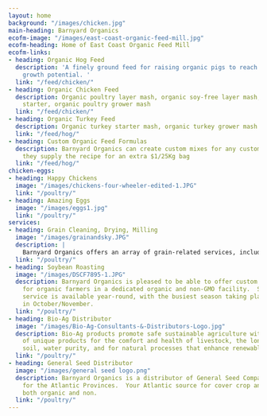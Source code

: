 ```yaml
---
layout: home
background: "/images/chicken.jpg"
main-heading: Barnyard Organics
ecofm-image: "/images/east-coast-organic-feed-mill.jpg"
ecofm-heading: Home of East Coast Organic Feed Mill
ecofm-links:
- heading: Organic Hog Feed
  description: 'A finely ground feed for raising organic pigs to reach their full
    growth potential. '
  link: "/feed/chicken/"
- heading: Organic Chicken Feed
  description: Organic poultry layer mash, organic soy-free layer mash, organic chick
    starter, organic poultry grower mash
  link: "/feed/chicken/"
- heading: Organic Turkey Feed
  description: Organic turkey starter mash, organic turkey grower mash
  link: "/feed/hog/"
- heading: Custom Organic Feed Formulas
  description: Barnyard Organics can create custom mixes for any customer provided
    they supply the recipe for an extra $1/25Kg bag
  link: "/feed/hog/"
chicken-eggs:
- heading: Happy Chickens
  image: "/images/chickens-four-wheeler-edited-1.JPG"
  link: "/poultry/"
- heading: Amazing Eggs
  image: "/images/eggs1.jpg"
  link: "/poultry/"
services:
- heading: Grain Cleaning, Drying, Milling
  image: "/images/grainandsky.JPG"
  description: |
    Barnyard Organics offers an array of grain-related services, including:  cleaning; drying; milling.
  link: "/poultry/"
- heading: Soybean Roasting
  image: "/images/DSCF7895-1.JPG"
  description: Barnyard Organics is pleased to be able to offer custom soybean roasting
    for organic farmers in a dedicated organic and non-GMO facility.  Soybean roasting
    service is available year-round, with the busiest season taking place after harvest
    in October/November.
  link: "/poultry/"
- heading: Bio-Ag Distributor
  image: "/images/Bio-Ag-Consultants-&-Distributors-Logo.jpg"
  description: Bio-Ag products promote safe sustainable agriculture with a variety
    of unique products for the comfort and health of livestock, the longevity of our
    soil, water purity, and for natural processes that enhance renewable resources.
  link: "/poultry/"
- heading: General Seed Distributor
  image: "/images/general seed logo.png"
  description: Barnyard Organics is a distributor of General Seed Company’s products
    for the Atlantic Provinces.  Your Atlantic source for cover crop and forage seeds,
    both organic and non.
  link: "/poultry/"
---
```


